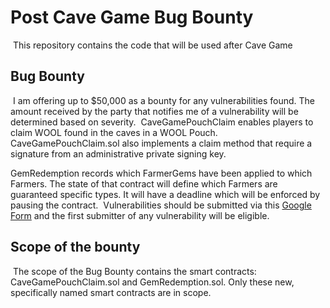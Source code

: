 # Post Cave Game Bug Bounty
​
This repository contains the code that will be used after Cave Game
​
## Bug Bounty
​
I am offering up to $50,000 as a bounty for any vulnerabilities found. The amount received by the party that notifies me of a vulnerability will be determined based on severity.
​
CaveGamePouchClaim enables players to claim WOOL found in the caves in a WOOL Pouch. CaveGamePouchClaim.sol also implements a claim method that require a signature from an administrative private signing key.

GemRedemption records which FarmerGems have been applied to which Farmers. The state of that contract will define which Farmers are guaranteed specific types. It will have a deadline which will be enforced by pausing the contract.
​
Vulnerabilities should be submitted via this [Google Form](https://docs.google.com/forms/d/e/1FAIpQLSfWr5PxOq5NhFEG8jgPAG8IcTRDyj_X1M-RIwPNg8z6iBM3Kg/viewform) and the first submitter of any vulnerability will be eligible.
​
## Scope of the bounty
​
The scope of the Bug Bounty contains the smart contracts: CaveGamePouchClaim.sol and GemRedemption.sol. Only these new, specifically named smart contracts are in scope.
